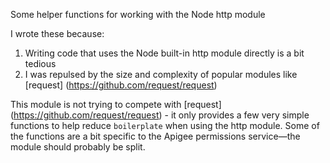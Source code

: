 Some helper functions for working with the Node http module

I wrote these because:

1. Writing code that uses the Node built-in http module directly is a bit tedious
2. I was repulsed by the size and complexity of popular modules like [request] (https://github.com/request/request)

This module is not trying to compete with [request] (https://github.com/request/request) - it only provides a few very simple functions to help reduce `boilerplate` when using the http module.
Some of the functions are a bit specific to the Apigee permissions service—the module should probably be split.